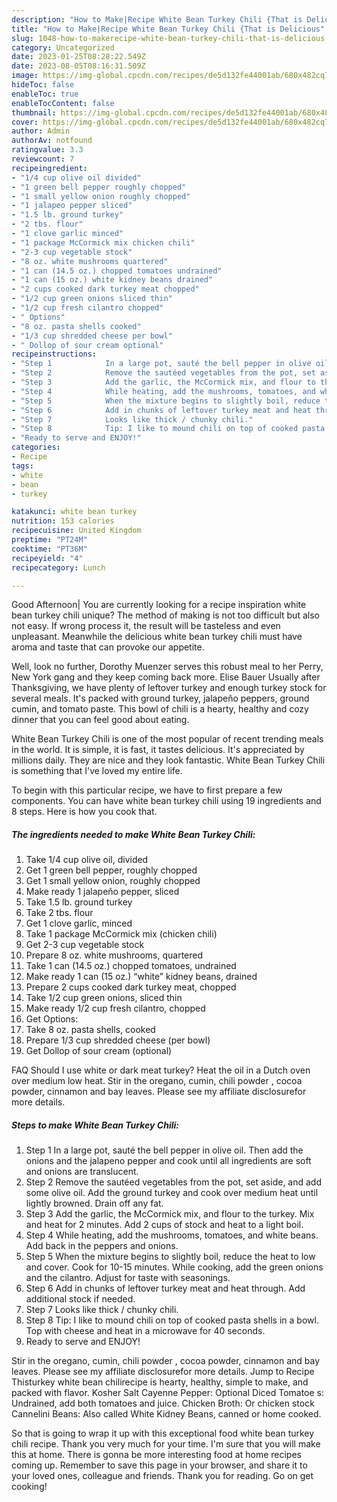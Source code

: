```yaml
---
description: "How to Make|Recipe White Bean Turkey Chili {That is Delicious"
title: "How to Make|Recipe White Bean Turkey Chili {That is Delicious"
slug: 1048-how-to-makerecipe-white-bean-turkey-chili-that-is-delicious
category: Uncategorized
date: 2023-01-25T08:28:22.549Z
date: 2023-08-05T08:16:31.509Z
image: https://img-global.cpcdn.com/recipes/de5d132fe44001ab/680x482cq70/white-bean-turkey-chili-recipe-main-photo.jpg
hideToc: false
enableToc: true
enableTocContent: false
thumbnail: https://img-global.cpcdn.com/recipes/de5d132fe44001ab/680x482cq70/white-bean-turkey-chili-recipe-main-photo.jpg
cover: https://img-global.cpcdn.com/recipes/de5d132fe44001ab/680x482cq70/white-bean-turkey-chili-recipe-main-photo.jpg
author: Admin
authorAv: notfound
ratingvalue: 3.3
reviewcount: 7
recipeingredient:
- "1/4 cup olive oil divided"
- "1 green bell pepper roughly chopped"
- "1 small yellow onion roughly chopped"
- "1 jalapeo pepper sliced"
- "1.5 lb. ground turkey"
- "2 tbs. flour"
- "1 clove garlic minced"
- "1 package McCormick mix chicken chili"
- "2-3 cup vegetable stock"
- "8 oz. white mushrooms quartered"
- "1 can (14.5 oz.) chopped tomatoes undrained"
- "1 can (15 oz.) white kidney beans drained"
- "2 cups cooked dark turkey meat chopped"
- "1/2 cup green onions sliced thin"
- "1/2 cup fresh cilantro chopped"
- " Options"
- "8 oz. pasta shells cooked"
- "1/3 cup shredded cheese per bowl"
- " Dollop of sour cream optional"
recipeinstructions:
- "Step 1            In a large pot, sauté the bell pepper in olive oil. Then add the onions and the jalapeno pepper and cook until all ingredients are soft and onions are translucent."
- "Step 2            Remove the sautéed vegetables from the pot, set aside, and add some olive oil. Add the ground turkey and cook over medium heat until lightly browned. Drain off any fat."
- "Step 3            Add the garlic, the McCormick mix, and flour to the turkey. Mix and heat for 2 minutes. Add 2 cups of stock and heat to a light boil."
- "Step 4            While heating, add the mushrooms, tomatoes, and white beans. Add back in the peppers and onions."
- "Step 5            When the mixture begins to slightly boil, reduce the heat to low and cover. Cook for 10-15 minutes. While cooking, add the green onions and the cilantro. Adjust for taste with seasonings."
- "Step 6            Add in chunks of leftover turkey meat and heat through. Add additional stock if needed."
- "Step 7            Looks like thick / chunky chili."
- "Step 8            Tip: I like to mound chili on top of cooked pasta shells in a bowl. Top with cheese and heat in a microwave for 40 seconds."
- "Ready to serve and ENJOY!"
categories:
- Recipe
tags:
- white
- bean
- turkey

katakunci: white bean turkey 
nutrition: 153 calories
recipecuisine: United Kingdom
preptime: "PT24M"
cooktime: "PT36M"
recipeyield: "4"
recipecategory: Lunch

---
```



Good Afternoon| You are currently looking for a recipe inspiration white bean turkey chili unique? The method of making is not too difficult but also not easy. If wrong process it, the result will be tasteless and even unpleasant. Meanwhile the delicious white bean turkey chili must have aroma and taste that can provoke our appetite.





Well, look no further, Dorothy Muenzer serves this robust meal to her Perry, New York gang and they keep coming back more. Elise Bauer Usually after Thanksgiving, we have plenty of leftover turkey and enough turkey stock for several meals. It&#39;s packed with ground turkey, jalapeño peppers, ground cumin, and tomato paste. This bowl of chili is a hearty, healthy and cozy dinner that you can feel good about eating.

White Bean Turkey Chili is one of the most popular of recent trending meals in the world. It is simple, it is fast, it tastes delicious. It's appreciated by millions daily. They are nice and they look fantastic. White Bean Turkey Chili is something that I've loved my entire life.


To begin with this particular recipe, we have to first prepare a few components. You can have white bean turkey chili using 19 ingredients and 8 steps. Here is how you cook that.

<!--inarticleads1-->

##### The ingredients needed to make White Bean Turkey Chili:

1. Take 1/4 cup olive oil, divided
1. Get 1 green bell pepper, roughly chopped
1. Get 1 small yellow onion, roughly chopped
1. Make ready 1 jalapeño pepper, sliced
1. Take 1.5 lb. ground turkey
1. Take 2 tbs. flour
1. Get 1 clove garlic, minced
1. Take 1 package McCormick mix (chicken chili)
1. Get 2-3 cup vegetable stock
1. Prepare 8 oz. white mushrooms, quartered
1. Take 1 can (14.5 oz.) chopped tomatoes, undrained
1. Make ready 1 can (15 oz.) “white” kidney beans, drained
1. Prepare 2 cups cooked dark turkey meat, chopped
1. Take 1/2 cup green onions, sliced thin
1. Make ready 1/2 cup fresh cilantro, chopped
1. Get  Options:
1. Take 8 oz. pasta shells, cooked
1. Prepare 1/3 cup shredded cheese (per bowl)
1. Get  Dollop of sour cream (optional)


FAQ Should I use white or dark meat turkey? Heat the oil in a Dutch oven over medium low heat. Stir in the oregano, cumin, chili powder , cocoa powder, cinnamon and bay leaves. Please see my affiliate disclosurefor more details. 

<!--inarticleads2-->

##### Steps to make White Bean Turkey Chili:

1. Step 1            In a large pot, sauté the bell pepper in olive oil. Then add the onions and the jalapeno pepper and cook until all ingredients are soft and onions are translucent.
1. Step 2            Remove the sautéed vegetables from the pot, set aside, and add some olive oil. Add the ground turkey and cook over medium heat until lightly browned. Drain off any fat.
1. Step 3            Add the garlic, the McCormick mix, and flour to the turkey. Mix and heat for 2 minutes. Add 2 cups of stock and heat to a light boil.
1. Step 4            While heating, add the mushrooms, tomatoes, and white beans. Add back in the peppers and onions.
1. Step 5            When the mixture begins to slightly boil, reduce the heat to low and cover. Cook for 10-15 minutes. While cooking, add the green onions and the cilantro. Adjust for taste with seasonings.
1. Step 6            Add in chunks of leftover turkey meat and heat through. Add additional stock if needed.
1. Step 7            Looks like thick / chunky chili.
1. Step 8            Tip: I like to mound chili on top of cooked pasta shells in a bowl. Top with cheese and heat in a microwave for 40 seconds.
1. Ready to serve and ENJOY!

Stir in the oregano, cumin, chili powder , cocoa powder, cinnamon and bay leaves. Please see my affiliate disclosurefor more details. Jump to Recipe Thisturkey white bean chilirecipe is hearty, healthy, simple to make, and packed with flavor. Kosher Salt Cayenne Pepper: Optional Diced Tomatoe s: Undrained, add both tomatoes and juice. Chicken Broth: Or chicken stock Cannelini Beans: Also called White Kidney Beans, canned or home cooked. 

So that is going to wrap it up with this exceptional food white bean turkey chili recipe. Thank you very much for your time. I'm sure that you will make this at home. There is gonna be more interesting food at home recipes coming up. Remember to save this page in your browser, and share it to your loved ones, colleague and friends. Thank you for reading. Go on get cooking!
